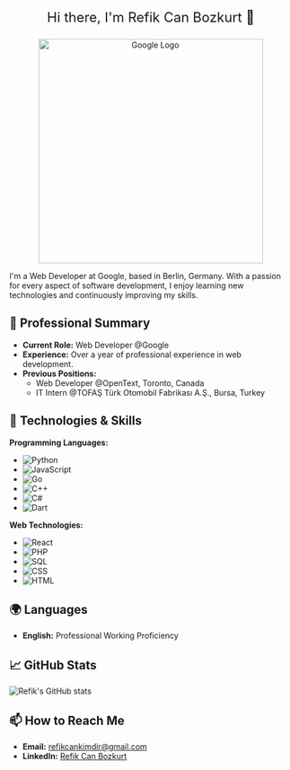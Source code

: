 <p align="center" style="font-size: 24px;">
  Hi there, I'm Refik Can Bozkurt 👋
</p>

<p align="center">
  <img src="https://upload.wikimedia.org/wikipedia/commons/2/2f/Google_2015_logo.svg" alt="Google Logo" width="400"/>
</p>

I'm a Web Developer at Google, based in Berlin, Germany. With a passion for every aspect of software development, I enjoy learning new technologies and continuously improving my skills.

## 🚀 Professional Summary
- **Current Role:** Web Developer @Google
- **Experience:** Over a year of professional experience in web development.
- **Previous Positions:** 
  - Web Developer @OpenText, Toronto, Canada
  - IT Intern @TOFAŞ Türk Otomobil Fabrikası A.Ş., Bursa, Turkey

## 🔧 Technologies & Skills

**Programming Languages:**
- ![Python](https://img.shields.io/badge/-Python-3776AB?style=flat&logo=python&logoColor=white)
- ![JavaScript](https://img.shields.io/badge/-JavaScript-F7DF1E?style=flat&logo=javascript&logoColor=black)
- ![Go](https://img.shields.io/badge/-Go-00ADD8?style=flat&logo=go&logoColor=white)
- ![C++](https://img.shields.io/badge/-C++-00599C?style=flat&logo=c%2B%2B&logoColor=white)
- ![C#](https://img.shields.io/badge/-C%23-239120?style=flat&logo=c-sharp&logoColor=white)
- ![Dart](https://img.shields.io/badge/-Dart-0175C2?style=flat&logo=dart&logoColor=white)

**Web Technologies:**
- ![React](https://img.shields.io/badge/-React-61DAFB?style=flat&logo=react&logoColor=black)
- ![PHP](https://img.shields.io/badge/-PHP-777BB4?style=flat&logo=php&logoColor=white)
- ![SQL](https://img.shields.io/badge/-SQL-4479A1?style=flat&logo=mysql&logoColor=white)
- ![CSS](https://img.shields.io/badge/-CSS-1572B6?style=flat&logo=css3&logoColor=white)
- ![HTML](https://img.shields.io/badge/-HTML-E34F26?style=flat&logo=html5&logoColor=white)

## 🌍 Languages
- **English:** Professional Working Proficiency

## 📈 GitHub Stats
![Refik's GitHub stats](https://github-readme-stats.vercel.app/api?username=yourusername&show_icons=true&theme=radical)

## 📫 How to Reach Me
- **Email:** [refikcankimdir@gmail.com](mailto:refikcankimdir@gmail.com)
- **LinkedIn:** [Refik Can Bozkurt](https://www.linkedin.com/in/refikcanbozkurt/)
